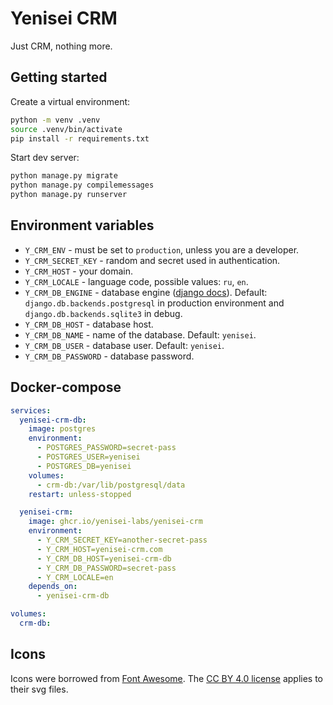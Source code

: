# Yenisei CRM

Just CRM, nothing more.

## Getting started

Create a virtual environment:
```bash
python -m venv .venv
source .venv/bin/activate
pip install -r requirements.txt
```

Start dev server:
```bash
python manage.py migrate
python manage.py compilemessages
python manage.py runserver
```

## Environment variables

- `Y_CRM_ENV` - must be set to `production`, unless you are a developer.
- `Y_CRM_SECRET_KEY` - random and secret used in authentication.
- `Y_CRM_HOST` - your domain.
- `Y_CRM_LOCALE` - language code, possible values: `ru`, `en`.
- `Y_CRM_DB_ENGINE` - database engine ([django docs](https://docs.djangoproject.com/en/4.1/ref/databases/)). Default: `django.db.backends.postgresql` in production environment and `django.db.backends.sqlite3` in debug.
- `Y_CRM_DB_HOST` - database host.
- `Y_CRM_DB_NAME` - name of the database. Default: `yenisei`.
- `Y_CRM_DB_USER` - database user. Default: `yenisei`.
- `Y_CRM_DB_PASSWORD` - database password.

## Docker-compose
```yml
services:
  yenisei-crm-db:
    image: postgres
    environment:
      - POSTGRES_PASSWORD=secret-pass
      - POSTGRES_USER=yenisei
      - POSTGRES_DB=yenisei
    volumes:
      - crm-db:/var/lib/postgresql/data
    restart: unless-stopped

  yenisei-crm:
    image: ghcr.io/yenisei-labs/yenisei-crm
    environment:
      - Y_CRM_SECRET_KEY=another-secret-pass
      - Y_CRM_HOST=yenisei-crm.com
      - Y_CRM_DB_HOST=yenisei-crm-db
      - Y_CRM_DB_PASSWORD=secret-pass
      - Y_CRM_LOCALE=en
    depends_on:
      - yenisei-crm-db

volumes:
  crm-db:
```

## Icons

Icons were borrowed from [Font Awesome](https://fontawesome.com).
The [CC BY 4.0 license](https://creativecommons.org/licenses/by/4.0/) applies to their svg files.
